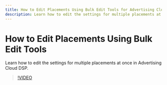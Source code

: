 ```yaml
---
title: How to Edit Placements Using Bulk Edit Tools for Advertising Cloud DSP
description: Learn how to edit the settings for multiple placements at once.
---
```

# How to Edit Placements Using Bulk Edit Tools

Learn how to edit the settings for multiple placements at once in Advertising Cloud DSP.

>[!VIDEO](https://video.tv.adobe.com/v/339205)
